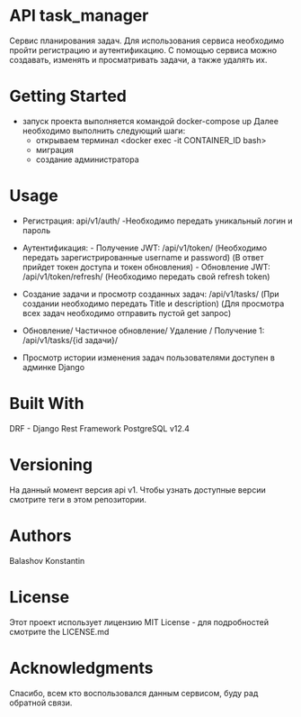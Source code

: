# API task_manager
Сервис планирования задач.
Для использования сервиса необходимо пройти регистрацию и аутентификацию.
С помощью сервиса можно создавать, изменять и просматривать задачи, а также удалять их.

# Getting Started
- запуск проекта выполняется командой docker-compose up
    Далее необходимо выполнить следующий шаги:
    - открываем терминал <docker exec -it CONTAINER_ID bash>
    - миграция <python manage.py migrate>
    - создание администратора <python manage.py createsuperuser>
 
# Usage
- Регистрация: api/v1/auth/
-Необходимо передать уникальный логин и пароль

- Аутентификация: 
      - Получение JWT: /api/v1/token/ 
          (Необходимо передать зарегистрированные username и password)
          (В ответ прийдет токен доступа и токен обновления)
      - Обновление JWT: /api/v1/token/refresh/
          (Необходимо передать свой refresh token)

- Создание задачи и просмотр созданных задач: /api/v1/tasks/
    (При создании необходимо передать Title и  description)
    (Для просмотра всех задач необходимо отправить пустой get запрос)
    
- Обновление/ Частичное обновление/ Удаление / Получение 1: /api/v1/tasks/{id задачи}/


- Просмотр истории изменения задач пользователями доступен в админке Django


# Built With
DRF - Django Rest Framework
PostgreSQL v12.4

# Versioning
На данный момент версия api v1. Чтобы узнать доступные версии смотрите теги в этом репозитории.

# Authors
Balashov Konstantin

# License
Этот проект использует лицензию MIT License - для подробностей смотрите  the LICENSE.md 

# Acknowledgments
Спасибо, всем кто воспользовался данным сервисом, буду рад обратной связи.
